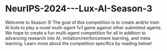 # NeurIPS-2024---Lux-AI-Season-3

Welcome to Season 3! The goal of this competition is to create and/or train AI bots to play a novel multi-agent 1v1 game against other submitted agents. We hope to create a fun multi-agent competition for all in addition to advancing research into AI, imitation/reinforcement learning, and meta learning. Learn more about the competition specifics by reading below!
